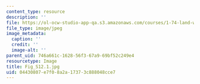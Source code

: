 ```yaml
---
content_type: resource
description: ''
file: https://ol-ocw-studio-app-qa.s3.amazonaws.com/courses/1-74-land-water-food-and-climate-fall-2020/04430807e7f08a2a17373c888048cce7_Fig_S12.1.jpg
file_type: image/jpeg
image_metadata:
  caption: ''
  credit: ''
  image-alt: ''
parent_uid: 746a661c-1628-56f3-67a9-69bf52c249e4
resourcetype: Image
title: Fig_S12.1.jpg
uid: 04430807-e7f0-8a2a-1737-3c888048cce7
---
```

